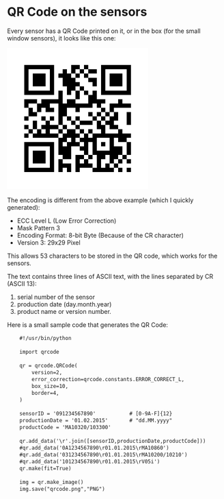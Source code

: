 # QR Code on the sensors

Every sensor has a QR Code printed on it, or in the box (for the small window sensors), it looks like this one:

![QR Code](qrcode.png)

The encoding is different from the above example (which I quickly generated):

- ECC Level L (Low Error Correction)
- Mask Pattern 3
- Encoding Format: 8-bit Byte (Because of the CR character)
- Version 3: 29x29 Pixel

This allows 53 characters to be stored in the QR code, which works for the sensors.

The text contains three lines of ASCII text, with the lines separated by CR (ASCII 13):

1. serial number of the sensor
2. production date (day.month.year)
3. product name or version number.

Here is a small sample code that generates the QR Code:

```
    #!/usr/bin/python

    import qrcode

    qr = qrcode.QRCode(
        version=2,
        error_correction=qrcode.constants.ERROR_CORRECT_L,
        box_size=10,
        border=4,
    )

    sensorID = '091234567890'           # [0-9A-F]{12}
    productionDate = '01.02.2015'       # "dd.MM.yyyy"
    productCode = 'MA10320/103300'

    qr.add_data('\r'.join([sensorID,productionDate,productCode]))
    #qr.add_data('0A1234567890\r01.01.2015\rMA10860')
    #qr.add_data('031234567890\r01.01.2015\rMA10200/10210')
    #qr.add_data('101234567890\r01.01.2015\rV05i')
    qr.make(fit=True)

    img = qr.make_image()
    img.save("qrcode.png","PNG")
```

